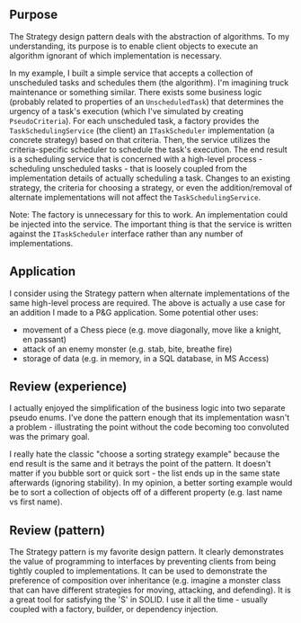 ## Purpose

The Strategy design pattern deals with the abstraction of algorithms.  To my understanding, its purpose is to enable client objects to execute an algorithm ignorant of which implementation is necessary.

In my example, I built a simple service that accepts a collection of unscheduled tasks and schedules them (the algorithm).  I'm imagining truck maintenance or something similar.  There exists some business logic (probably related to properties of an `UnscheduledTask`) that determines the urgency of a task's execution (which I've simulated by creating `PseudoCriteria`).  For each unscheduled task, a factory provides the `TaskSchedulingService` (the client) an `ITaskScheduler` implementation (a concrete strategy) based on that criteria.  Then, the service utilizes the criteria-specific scheduler to schedule the task's execution.  The end result is a scheduling service that is concerned with a high-level process - scheduling unscheduled tasks - that is loosely coupled from the implementation details of actually scheduling a task.  Changes to an existing  strategy, the criteria for choosing a strategy, or even the addition/removal of alternate implementations will not affect the `TaskSchedulingService`.

Note:  The factory is unnecessary for this to work.  An implementation could be injected into the service.  The important thing is that the service is written against the `ITaskScheduler` interface rather than any number of implementations.

## Application

I consider using the Strategy pattern when alternate implementations of the same high-level process are required.  The above is actually a use case for an addition I made to a P&G application.  Some potential other uses:

* movement of a Chess piece (e.g. move diagonally, move like a knight, en passant)
* attack of an enemy monster (e.g. stab, bite, breathe fire)
* storage of data (e.g. in memory, in a SQL database, in MS Access)

## Review (experience)

I actually enjoyed the simplification of the business logic into two separate pseudo enums.  I've done the pattern enough that its implementation wasn't a problem - illustrating the point without the code becoming too convoluted was the primary goal.

I really hate the classic "choose a sorting strategy example" because the end result is the same and it betrays the point of the pattern.  It doesn't matter if you bubble sort or quick sort - the list ends up in the same state afterwards (ignoring stability).  In my opinion, a better sorting example would be to sort a collection of objects off of a different property (e.g. last name vs first name).

## Review (pattern)

The Strategy pattern is my favorite design pattern.  It clearly demonstrates the value of programming to interfaces by preventing clients from being tightly coupled to implementations.  It can be used to demonstrate the preference of composition over inheritance (e.g. imagine a monster class that can have different strategies for moving, attacking, and defending).  It is a great tool for satisfying the 'S' in SOLID.  I use it all the time - usually coupled with a factory, builder, or dependency injection.
